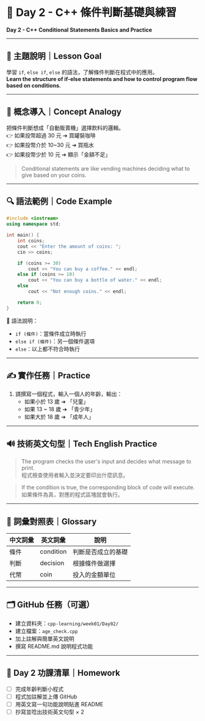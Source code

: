 # 📘 Day 2 - C++ 條件判斷基礎與練習  
**Day 2 - C++ Conditional Statements Basics and Practice**

---

## 🎯 主題說明｜Lesson Goal  
學習 `if`, `else if`, `else` 的語法，了解條件判斷在程式中的應用。  
**Learn the structure of if-else statements and how to control program flow based on conditions.**

---

## 🧠 概念導入｜Concept Analogy  
把條件判斷想成「自動販賣機」選擇飲料的邏輯。  
👉 如果投幣超過 30 元 ➔ 買罐裝咖啡  
👉 如果投幣介於 10~30 元 ➔ 買瓶水  
👉 如果投幣少於 10 元 ➔ 顯示「金額不足」

> Conditional statements are like vending machines deciding what to give based on your coins.

---

## 🔍 語法範例｜Code Example

```cpp
#include <iostream>
using namespace std;

int main() {
    int coins;
    cout << "Enter the amount of coins: ";
    cin >> coins;

    if (coins >= 30)
        cout << "You can buy a coffee." << endl;
    else if (coins >= 10)
        cout << "You can buy a bottle of water." << endl;
    else
        cout << "Not enough coins." << endl;

    return 0;
}
```

📌 語法說明：
- `if (條件)`：當條件成立時執行
- `else if (條件)`：另一個條件選項
- `else`：以上都不符合時執行

---

## ✍️ 實作任務｜Practice

1. 請撰寫一個程式，輸入一個人的年齡，輸出：
   - 如果小於 13 歲 ➔ 「兒童」
   - 如果 13 ~ 18 歲 ➔ 「青少年」
   - 如果大於 18 歲 ➔ 「成年人」

---

## 🔊 技術英文句型｜Tech English Practice

> The program checks the user's input and decides what message to print.  
> 程式檢查使用者輸入並決定要印出什麼訊息。

> If the condition is true, the corresponding block of code will execute.  
> 如果條件為真，對應的程式區塊就會執行。

---

## 📖 詞彙對照表｜Glossary

| 中文詞彙 | 英文詞彙 | 說明 |
|----------|----------|------|
| 條件     | condition | 判斷是否成立的基礎 |
| 判斷     | decision  | 根據條件做選擇 |
| 代幣     | coin      | 投入的金額單位 |

---

## 🗂️ GitHub 任務（可選）

- 建立資料夾：`cpp-learning/week01/Day02/`
- 建立檔案：`age_check.cpp`
- 加上註解與簡單英文說明
- 撰寫 README.md 說明程式功能

---

## 🎒 Day 2 功課清單｜Homework

- [ ] 完成年齡判斷小程式
- [ ] 程式加註解並上傳 GitHub
- [ ] 用英文寫一句功能說明貼進 README
- [ ] 抄寫並唸出技術英文句型 × 2
